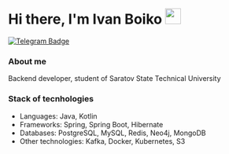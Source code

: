 <h1>Hi there, I'm Ivan Boiko <img src="https://github.com/blackcater/blackcater/raw/main/images/Hi.gif" height="32"/></h1>
<a href="https://t.me/Ivan_Boiko12332">
  <img src="https://camo.githubusercontent.com/aeeb4b88fce32694e978cfd0591349737988865069e7bf35afe061c8f4af199b/68747470733a2f2f696d672e736869656c64732e696f2f62616467652f74656c656772616d2d626c75653f6c6f676f3d74656c656772616d266c6f676f436f6c6f723d7768697465267374796c653d666f722d7468652d6261646765" alt="Telegram Badge" style="max-width: 100%;">
</a>
<h3>About me</h3>
Backend developer, student of Saratov State Technical University

<h3>Stack of tecnhologies</h3>

- Languages: Java, Kotlin
- Frameworks: Spring, Spring Boot, Hibernate
- Databases: PostgreSQL, MySQL, Redis, Neo4j, MongoDB
- Other technologies: Kafka, Docker, Kubernetes, S3
